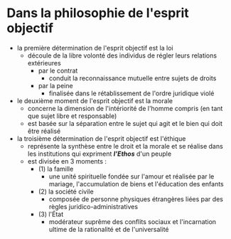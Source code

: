 # Dans la philosophie de l'esprit objectif
- la première détermination de l'esprit objectif est la loi
  - découle de la libre volonté des individus de régler leurs relations extérieures
    - par le contrat
      - conduit la reconnaissance mutuelle entre sujets de droits
    - par la peine
      - finalisée dans le rétablissement de l'ordre juridique violé
- le deuxième moment de l'esprit objectif est la morale
  - concerne la dimension de l'intériorité de l'homme compris (en tant que sujet libre et responsable)
  - est basée sur la séparation entre le sujet qui agit et le bien qui doit être réalisé       
- la troisième détermination de l'esprit objectif est l'éthique
  - représente la synthèse entre le droit et la morale et se réalise dans les institutions qui expriment ***l'Ethos*** d'un peuple
  - est divisée en 3 moments :
    - (1) la famille
      - une unité spirituelle fondée sur l'amour et réalisée par le mariage, l'accumulation de biens et l'éducation des enfants
    - (2) la société civile
      - composée de personne physiques étrangères liées par des règles juridico-administratives 
    - (3) l'État
      - modérateur suprême des conflits sociaux et l'incarnation ultime de la rationalité et de l'universalité       
